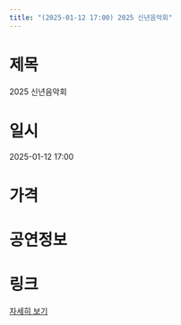 ```yaml
---
title: "(2025-01-12 17:00) 2025 신년음악회"
---
```


# 제목
2025 신년음악회

# 일시
2025-01-12 17:00

# 가격


# 공연정보
  
  


# 링크
[자세히 보기](https://www.sac.or.kr/site/main/show/show_view?SN=67214 "https://www.sac.or.kr/site/main/show/show_view?SN=67214")
